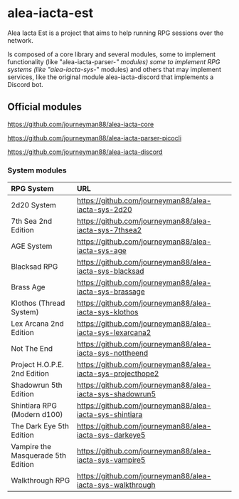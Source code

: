 # alea-iacta-est
Alea Iacta Est is a project that aims to help running RPG sessions over the network.

Is composed of a core library and several modules, some to implement functionality (like "alea-iacta-parser-*" modules) some to implement RPG systems (like "alea-iacta-sys-*" modules) and others that may implement services, like the original module alea-iacta-discord that implements a Discord bot.

## Official modules

https://github.com/journeyman88/alea-iacta-core

https://github.com/journeyman88/alea-iacta-parser-picocli

https://github.com/journeyman88/alea-iacta-discord

### System modules

| RPG System  | URL  |
| :------------ | :------------ |
| 2d20 System  | https://github.com/journeyman88/alea-iacta-sys-2d20  |
| 7th Sea 2nd Edition  | https://github.com/journeyman88/alea-iacta-sys-7thsea2  |
| AGE System  | https://github.com/journeyman88/alea-iacta-sys-age  |
| Blacksad RPG  | https://github.com/journeyman88/alea-iacta-sys-blacksad  |
| Brass Age  | https://github.com/journeyman88/alea-iacta-sys-brassage  |
| Klothos (Thread System)  | https://github.com/journeyman88/alea-iacta-sys-klothos  |
| Lex Arcana 2nd Edition  | https://github.com/journeyman88/alea-iacta-sys-lexarcana2  |
| Not The End  | https://github.com/journeyman88/alea-iacta-sys-nottheend  |
| Project H.O.P.E. 2nd Edition  | https://github.com/journeyman88/alea-iacta-sys-projecthope2  |
| Shadowrun 5th Edition  | https://github.com/journeyman88/alea-iacta-sys-shadowrun5  |
| Shintiara RPG (Modern d100)  | https://github.com/journeyman88/alea-iacta-sys-shintiara  |
| The Dark Eye 5th Edition  | https://github.com/journeyman88/alea-iacta-sys-darkeye5  |
| Vampire the Masquerade 5th Edition  | https://github.com/journeyman88/alea-iacta-sys-vampire5  |
| Walkthrough RPG  | https://github.com/journeyman88/alea-iacta-sys-walkthrough  |

